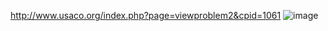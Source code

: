 http://www.usaco.org/index.php?page=viewproblem2&cpid=1061
![image](https://github.com/froge159/usaco_training/assets/87875402/0391ea19-a35e-409b-a328-72e33406c407)
